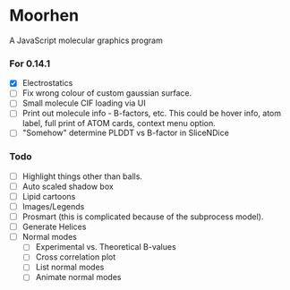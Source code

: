# Moorhen
A JavaScript molecular graphics program

### For 0.14.1
- [x] Electrostatics
- [ ] Fix wrong colour of custom gaussian surface.
- [ ] Small molecule CIF loading via UI
- [ ] Print out molecule info - B-factors, etc. This could be hover info, atom label, full print
      of ATOM cards, context menu option.
- [ ] "Somehow" determine PLDDT vs B-factor in SliceNDice

### Todo
- [ ] Highlight things other than balls.
- [ ] Auto scaled shadow box
- [ ] Lipid cartoons
- [ ] Images/Legends
- [ ] Prosmart (this is complicated because of the subprocess model).
- [ ] Generate Helices
- [ ] Normal modes
    - [ ] Experimental vs. Theoretical B-values
    - [ ] Cross correlation plot
    - [ ] List normal modes
    - [ ] Animate normal modes
